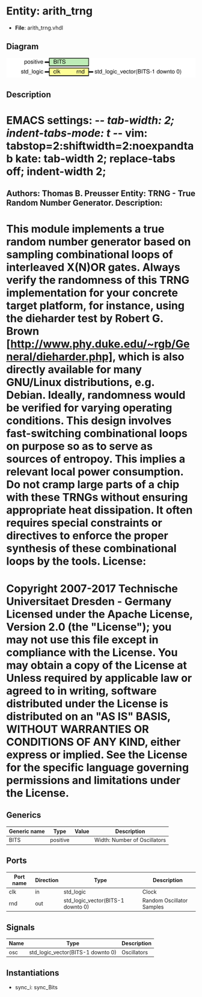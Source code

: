# Entity: arith_trng

- **File**: arith_trng.vhdl
## Diagram

![Diagram](arith_trng.svg "Diagram")
## Description

EMACS settings: -*-  tab-width: 2; indent-tabs-mode: t -*-
vim: tabstop=2:shiftwidth=2:noexpandtab
kate: tab-width 2; replace-tabs off; indent-width 2;
=============================================================================
Authors:					Thomas B. Preusser
Entity:					TRNG - True Random Number Generator.
Description:
------------
This module implements a true random number generator based on sampling
combinational loops of interleaved X(N)OR gates.
Always verify the randomness of this TRNG implementation for your concrete
target platform, for instance, using the dieharder test by Robert G. Brown
[http://www.phy.duke.edu/~rgb/General/dieharder.php], which is also
directly available for many GNU/Linux distributions, e.g. Debian. Ideally,
randomness would be verified for varying operating conditions.
This design involves fast-switching combinational loops on purpose so as
to serve as sources of entropoy. This implies a relevant local power
consumption. Do not cramp large parts of a chip with these TRNGs without
ensuring appropriate heat dissipation. It often requires special
constraints or directives to enforce the proper synthesis of these
combinational loops by the tools.
License:
=============================================================================
Copyright 2007-2017 Technische Universitaet Dresden - Germany
Licensed under the Apache License, Version 2.0 (the "License");
you may not use this file except in compliance with the License.
You may obtain a copy of the License at
Unless required by applicable law or agreed to in writing, software
distributed under the License is distributed on an "AS IS" BASIS,
WITHOUT WARRANTIES OR CONDITIONS OF ANY KIND, either express or implied.
See the License for the specific language governing permissions and
limitations under the License.
=============================================================================
## Generics

| Generic name | Type     | Value | Description                  |
| ------------ | -------- | ----- | ---------------------------- |
| BITS         | positive |       | Width: Number of Oscillators |
## Ports

| Port name | Direction | Type                              | Description               |
| --------- | --------- | --------------------------------- | ------------------------- |
| clk       | in        | std_logic                         | Clock                     |
| rnd       | out       | std_logic_vector(BITS-1 downto 0) | Random Oscillator Samples |
## Signals

| Name | Type                              | Description |
| ---- | --------------------------------- | ----------- |
| osc  | std_logic_vector(BITS-1 downto 0) | Oscillators |
## Instantiations

- sync_i: sync_Bits

